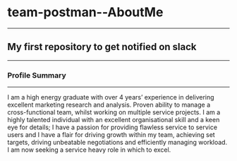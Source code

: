 # team-postman--AboutMe
---
## My first repository to get notified on slack
---
### Profile Summary
---

I am a high energy graduate with over 4 years’ experience in delivering excellent marketing research and analysis. Proven ability to manage a cross-functional team, whilst working on multiple service projects. I am a highly talented individual with an excellent organisational skill and a keen eye for details; I have a passion for providing flawless service to service users and I have a flair for driving growth within my team, achieving set targets, driving unbeatable negotiations and efficiently managing workload. I am now seeking a service heavy role in which to excel.